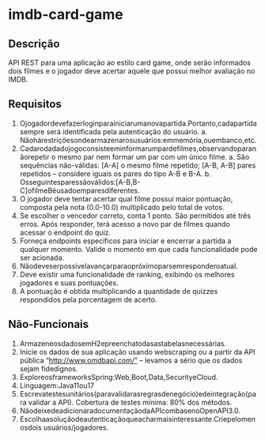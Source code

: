# imdb-card-game

## Descrição
API REST para uma aplicação ao estilo card game, onde serão informados dois filmes e o jogador deve acertar aquele que possui melhor avaliação no IMDB.

## Requisitos
1. Ojogadordevefazerloginparainiciarumanovapartida.Portanto,cadapartidasempre será identificada pela autenticação do usuário.
a. Nãohárestriçõesondearmazenarosusuários:emmemória,ouembanco,etc.
2. Cadarodadadojogoconsisteeminformarumpardefilmes,observandoparanãorepetir
o mesmo par nem formar um par com um único filme.
a. São sequências não-válidas: [A-A] o mesmo filme repetido; [A-B, A-B] pares
repetidos – considere iguais os pares do tipo A-B e B-A.
b. Osseguintesparessãoválidos:[A-B,B-C]ofilmeBéusadoemparesdiferentes.
3. O jogador deve tentar acertar qual filme possui maior pontuação, composta pela nota (0.0-10.0) multiplicado pelo total de votos.
4. Se escolher o vencedor correto, conta 1 ponto. São permitidos até três erros. Após responder, terá acesso a novo par de filmes quando acessar o endpoint do quiz.
5. Forneça endpoints específicos para iniciar e encerrar a partida a qualquer momento. Valide o momento em que cada funcionalidade pode ser acionada.
6. Nãodeveserpossívelavançarparaopróximoparsemresponderoatual.
7. Deve existir uma funcionalidade de ranking, exibindo os melhores jogadores e suas
pontuações.
8. A pontuação é obtida multiplicando a quantidade de quizzes respondidos pela
porcentagem de acerto.

## Não-Funcionais
1. ArmazeneosdadosemH2epreenchatodasastabelasnecessárias.
2. Inicie os dados de sua aplicação usando webscraping ou a partir da API pública
“http://www.omdbapi.com/” – levamos a sério que os dados sejam fidedignos.
3. ExploreosframeworksSpring:Web,Boot,Data,SecurityeCloud.
4. Linguagem:Java11ou17
5. Escrevatestesunitários(paravalidarasregrasdenegócio)edeintegração(para
validar a API). Cobertura de testes mínima: 80% dos métodos.
6. NãodeixedeadicionaradocumentaçãodaAPIcombasenoOpenAPI3.0.
7. Escolhaasoluçãodeautenticaçãoqueacharmaisinteressante.Criepelomenosdois
usuários/jogadores.
